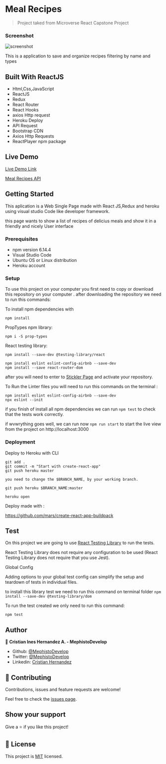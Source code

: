 # Meal Recipes

> Project taked from Microverse React Capstone Project

### Screenshot

![screenshot](./src/assets/meals-recipe.gif)

This is a application to save and organize recipes filtering by name and types

## Built With ReactJS

- Html,Css,JavaScript
- ReactJS
- Redux
- React Router
- React Hooks
- axios Http request
- Heroku Deploy
- API Request
- Bootstrap CDN
- Axios Http Requests
- ReactPlayer npm package

## Live Demo

[Live Demo Link](https://meals-recipes.herokuapp.com/home)

[Meal Recipes API](https://www.themealdb.com/api.php)

## Getting Started

This aplication is a Web Single Page made with React JS,Redux and heroku using visual studio Code like developer framework.

this page wants to show a  list of recipes of delicius meals and show it in a friendly and nicely User interface

### Prerequisites

- npm version  6.14.4
- Visual Studio Code
- Ubuntu OS or Linux distribution
- Heroku account

### Setup

To use this project on your computer you first need to copy or download this repository on your computer .
after downloading the repository we need to run this commands:

To install npm dependencies with

```npm install```

PropTypes npm library:

```npm i -S prop-types ```

React testing library:

```npm install --save-dev @testing-library/react ```

```
npm install eslint eslint-config-airbnb --save-dev
npm install --save react-router-dom

```
after you will need to enter to [Stickler Page](https://stickler-ci.com/) and activate your repository.

To Run the Linter files you will need to run this commands on the terminal :

```
npm install eslint eslint-config-airbnb --save-dev
npx eslint --init

```

if you finish of install all npm dependencies we can run ``` npm test ``` to check that the tests work correctly.

if wvwrything goes well, we can run now ``` npm run start ``` to start the live view from the project on http://localhost:3000

### Deployment

Deploy to Heroku with CLI

```
git add .
git commit -m "Start with create-react-app"
git push heroku master

you need to change the $BRANCH_NAME, by your working branch.

git push heroku $BRANCH_NAME:master

heroku open

```

Deploy made with :

https://github.com/mars/create-react-app-buildpack

## Test

On this project we are going to use [React Testing Library](https://testing-library.com/docs/react-testing-library/setup) to run the tests.

React Testing Library does not require any configuration to be used (React Testing Library does not require that you use Jest).

Global Config

Adding options to your global test config can simplify the setup and teardown of tests in individual files.

to install this library test we need to run this command on terminal folder
````npm install --save-dev @testing-library/dom````

To run the test created we only need to run this command:

``` npm test ```

## Author

👤 **Cristian Ines Hernandez A. - MephistoDevelop**

- Github: [@MephistoDevelop](https://github.com/MephistoDevelop)
- Twitter: [@MephistoDevelop](https://twitter.com/MephistoDevelop)
- Linkedin: [Cristian Hernandez](https://www.linkedin.com/in/cristian-hernandez1992/)

## 🤝 Contributing

Contributions, issues and feature requests are welcome!

Feel free to check the [issues page](issues/).

## Show your support

Give a ⭐️ if you like this project!

## 📝 License

This project is [MIT](lic.url) licensed.